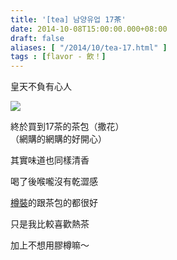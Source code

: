 ```yaml
---
title: '[tea] 남양유업 17茶'
date: 2014-10-08T15:00:00.000+08:00
draft: false
aliases: [ "/2014/10/tea-17.html" ]
tags : [flavor - 飲！]
---
```


皇天不負有心人  

[![](https://4.bp.blogspot.com/-4EYFJGWuo2M/XE1OTsR-DaI/AAAAAAAAHDc/rlSXm44lV-IC4fqHmO8KSy_3uoK5bdX9wCLcBGAs/s640/15192677887_8df3c107e4_z.jpg)](https://4.bp.blogspot.com/-4EYFJGWuo2M/XE1OTsR-DaI/AAAAAAAAHDc/rlSXm44lV-IC4fqHmO8KSy_3uoK5bdX9wCLcBGAs/s1600/15192677887_8df3c107e4_z.jpg)

終於買到17茶的茶包（撒花）  
（網購的網購的好開心）

其實味道也同樣清香

喝了後喉嚨沒有乾澀感

  

[樽裝](http://www.hidie.net/2014/07/tea-17.html)的跟茶包的都很好

只是我比較喜歡熱茶

加上不想用膠樽嘛～